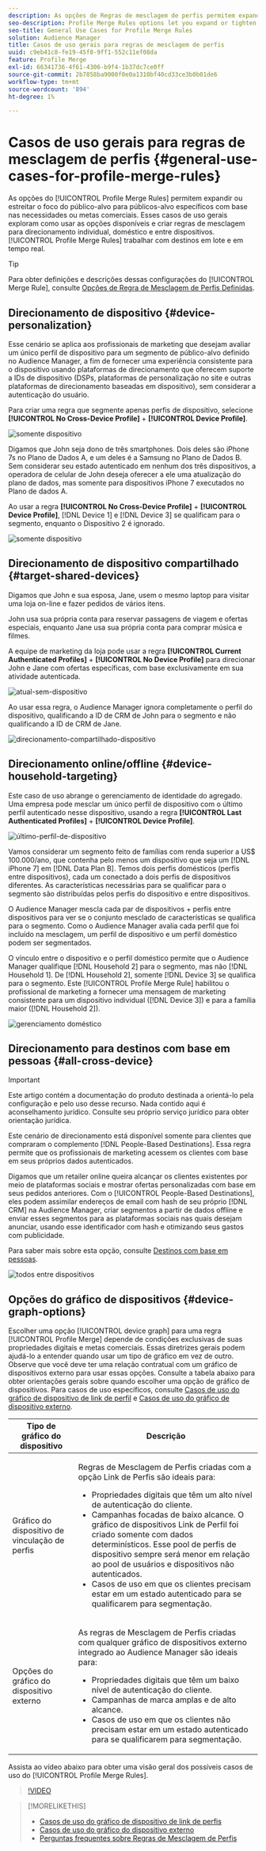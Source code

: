 ```yaml
---
description: As opções de Regras de mesclagem de perfis permitem expandir ou estreitar o foco do público-alvo em públicos-alvo específicos com base em necessidades ou metas comerciais. Esses casos de uso gerais exploram como usar as opções disponíveis e criar regras de mesclagem para direcionamento individual, doméstico e entre dispositivos.
seo-description: Profile Merge Rules options let you expand or tighten audience focus on specific audiences based on business needs or goals. These general use cases explore how to use available options and create merge rules for individual, household, and cross-device targeting.
seo-title: General Use Cases for Profile Merge Rules
solution: Audience Manager
title: Casos de uso gerais para regras de mesclagem de perfis
uuid: c9eb41c8-fe19-45f8-9ff1-552c11ef08da
feature: Profile Merge
exl-id: 66341736-4f61-4306-b9f4-1b37dc7ce0ff
source-git-commit: 2b7858ba9000f0e0a1310bf40cd33ce3b0b01de6
workflow-type: tm+mt
source-wordcount: '894'
ht-degree: 1%

---
```


# Casos de uso gerais para regras de mesclagem de perfis {#general-use-cases-for-profile-merge-rules}

As opções do [!UICONTROL Profile Merge Rules] permitem expandir ou estreitar o foco do público-alvo para públicos-alvo específicos com base nas necessidades ou metas comerciais. Esses casos de uso gerais exploram como usar as opções disponíveis e criar regras de mesclagem para direcionamento individual, doméstico e entre dispositivos. [!UICONTROL Profile Merge Rules] trabalhar com destinos em lote e em tempo real.

>[!TIP]
>
>Para obter definições e descrições dessas configurações do [!UICONTROL Merge Rule], consulte [Opções de Regra de Mesclagem de Perfis Definidas](merge-rule-definitions.md).

## Direcionamento de dispositivo {#device-personalization}

Esse cenário se aplica aos profissionais de marketing que desejam avaliar um único perfil de dispositivo para um segmento de público-alvo definido no Audience Manager, a fim de fornecer uma experiência consistente para o dispositivo usando plataformas de direcionamento que oferecem suporte a IDs de dispositivo (DSPs, plataformas de personalização no site e outras plataformas de direcionamento baseadas em dispositivo), sem considerar a autenticação do usuário.

Para criar uma regra que segmente apenas perfis de dispositivo, selecione **[!UICONTROL No Cross-Device Profile]** + **[!UICONTROL Device Profile]**.

![somente dispositivo](assets/device-only.png)

Digamos que John seja dono de três smartphones. Dois deles são iPhone 7s no Plano de Dados A, e um deles é a Samsung no Plano de Dados B. Sem considerar seu estado autenticado em nenhum dos três dispositivos, a operadora de celular de John deseja oferecer a ele uma atualização do plano de dados, mas somente para dispositivos iPhone 7 executados no Plano de dados A.

Ao usar a regra **[!UICONTROL No Cross-Device Profile]** + **[!UICONTROL Device Profile]**, [!DNL Device 1] e [!DNL Device 3] se qualificam para o segmento, enquanto o Dispositivo 2 é ignorado.

![somente dispositivo](assets/device-management.png)

## Direcionamento de dispositivo compartilhado {#target-shared-devices}

Digamos que John e sua esposa, Jane, usem o mesmo laptop para visitar uma loja on-line e fazer pedidos de vários itens.

John usa sua própria conta para reservar passagens de viagem e ofertas especiais, enquanto Jane usa sua própria conta para comprar música e filmes.

A equipe de marketing da loja pode usar a regra **[!UICONTROL Current Authenticated Profiles]** + **[!UICONTROL No Device Profile]** para direcionar John e Jane com ofertas específicas, com base exclusivamente em sua atividade autenticada.

![atual-sem-dispositivo](assets/current-no-device.png)

Ao usar essa regra, o Audience Manager ignora completamente o perfil do dispositivo, qualificando a ID de CRM de John para o segmento e não qualificando a ID de CRM de Jane.

![direcionamento-compartilhado-dispositivo](assets/shared-device-targeting.png)

## Direcionamento online/offline {#device-household-targeting}

Este caso de uso abrange o gerenciamento de identidade do agregado. Uma empresa pode mesclar um único perfil de dispositivo com o último perfil autenticado nesse dispositivo, usando a regra **[!UICONTROL Last Authenticated Profiles]** + **[!UICONTROL Device Profile]**.

![último-perfil-de-dispositivo](assets/last-device-profile.png)

Vamos considerar um segmento feito de famílias com renda superior a US$ 100.000/ano, que contenha pelo menos um dispositivo que seja um [!DNL iPhone 7] em [!DNL Data Plan B]. Temos dois perfis domésticos (perfis entre dispositivos), cada um conectado a dois perfis de dispositivos diferentes. As características necessárias para se qualificar para o segmento são distribuídas pelos perfis do dispositivo e entre dispositivos.

O Audience Manager mescla cada par de dispositivos + perfis entre dispositivos para ver se o conjunto mesclado de características se qualifica para o segmento. Como o Audience Manager avalia cada perfil que foi incluído na mesclagem, um perfil de dispositivo e um perfil doméstico podem ser segmentados.

O vínculo entre o dispositivo e o perfil doméstico permite que o Audience Manager qualifique [!DNL Household 2] para o segmento, mas não [!DNL Household 1]. De [!DNL Household 2], somente [!DNL Device 3] se qualifica para o segmento. Este [!UICONTROL Profile Merge Rule] habilitou o profissional de marketing a fornecer uma mensagem de marketing consistente para um dispositivo individual ([!DNL Device 3]) e para a família maior ([!DNL Household 2]).

![gerenciamento doméstico](assets/household-management.png)

## Direcionamento para destinos com base em pessoas {#all-cross-device}

>[!IMPORTANT]
>
>Este artigo contém a documentação do produto destinada a orientá-lo pela configuração e pelo uso desse recurso. Nada contido aqui é aconselhamento jurídico. Consulte seu próprio serviço jurídico para obter orientação jurídica.

Este cenário de direcionamento está disponível somente para clientes que compraram o complemento [!DNL People-Based Destinations]. Essa regra permite que os profissionais de marketing acessem os clientes com base em seus próprios dados autenticados.

Digamos que um retailer online queira alcançar os clientes existentes por meio de plataformas sociais e mostrar ofertas personalizadas com base em seus pedidos anteriores. Com o [!UICONTROL People-Based Destinations], eles podem assimilar endereços de email com hash de seu próprio [!DNL CRM] na Audience Manager, criar segmentos a partir de dados offline e enviar esses segmentos para as plataformas sociais nas quais desejam anunciar, usando esse identificador com hash e otimizando seus gastos com publicidade.

Para saber mais sobre esta opção, consulte [Destinos com base em pessoas](../destinations/people-based-destinations-overview.md).

![todos entre dispositivos](assets/all-cross-device.png)

## Opções do gráfico de dispositivos {#device-graph-options}

Escolher uma opção [!UICONTROL device graph] para uma regra [!UICONTROL Profile Merge] depende de condições exclusivas de suas propriedades digitais e metas comerciais. Essas diretrizes gerais podem ajudá-lo a entender quando usar um tipo de gráfico em vez de outro. Observe que você deve ter uma relação contratual com um gráfico de dispositivos externo para usar essas opções. Consulte a tabela abaixo para obter orientações gerais sobre quando escolher uma opção de gráfico de dispositivos. Para casos de uso específicos, consulte [Casos de uso do gráfico de dispositivo de link de perfil](profile-link-use-case.md) e [Casos de uso do gráfico de dispositivo externo](external-graph-use-cases.md).

<table id="table_66D9152D4FF040A186003272D456625D"> 
 <thead> 
  <tr> 
   <th colname="col1" class="entry"> Tipo de gráfico do dispositivo </th> 
   <th colname="col2" class="entry"> Descrição </th> 
  </tr>
 </thead>
 <tbody> 
  <tr> 
   <td colname="col1"> <p><span class="wintitle"> Gráfico do dispositivo de vinculação de perfis</span> </p> </td> 
   <td colname="col2"> <p><span class="wintitle"> Regras de Mesclagem de Perfis</span> criadas com a opção <span class="wintitle"> Link de Perfis</span> são ideais para: </p> <p> 
     <ul id="ul_FF44FA894BB2448887C8EDA9C8407EF9"> 
      <li id="li_E22505210C664FE6A9AA7C61244B36DA">Propriedades digitais que têm um alto nível de autenticação do cliente. </li> 
      <li id="li_BE7112EE611E4DEB95B5C0A2852BFA97">Campanhas focadas de baixo alcance. O gráfico de dispositivos <span class="wintitle"> Link de Perfil</span> foi criado somente com dados determinísticos. Esse pool de perfis de dispositivo sempre será menor em relação ao pool de usuários e dispositivos não autenticados. </li> 
      <li id="li_5FD9E936A72A4EFE80E694FA2E08E385">Casos de uso em que os clientes precisam estar em um estado autenticado para se qualificarem para segmentação. </li> 
     </ul> </p> </td> 
  </tr> 
  <tr> 
   <td colname="col1"> <p>Opções do gráfico do dispositivo externo </p> </td> 
   <td colname="col2"> <p><span class="wintitle"> As regras de Mesclagem de Perfis</span> criadas com qualquer gráfico de dispositivos externo integrado ao <span class="keyword"> Audience Manager</span> são ideais para: </p> <p> 
     <ul id="ul_D76D773988604A619FA4A3BF37F910F0"> 
      <li id="li_969A0755A9E34CBEB2F7331C137B9A26">Propriedades digitais que têm um baixo nível de autenticação do cliente. </li> 
      <li id="li_AC78C8B4AD5340FFAC44FE851096C6A6">Campanhas de marca amplas e de alto alcance. </li> 
      <li id="li_14AEC54CE34440889A3A36324EC6F497">Casos de uso em que os clientes não precisam estar em um estado autenticado para se qualificarem para segmentação. </li> 
     </ul> </p> </td> 
  </tr> 
 </tbody> 
</table>

Assista ao vídeo abaixo para obter uma visão geral dos possíveis casos de uso do [!UICONTROL Profile Merge Rules].

>[!VIDEO](https://video.tv.adobe.com/v/32575?captions=por_br)

>[!MORELIKETHIS]
>
>* [Casos de uso do gráfico de dispositivo de link de perfis](profile-link-use-case.md)
>* [Casos de uso do gráfico do dispositivo externo](external-graph-use-cases.md)
>* [Perguntas frequentes sobre Regras de Mesclagem de Perfis](../../faq/faq-profile-merge.md)
